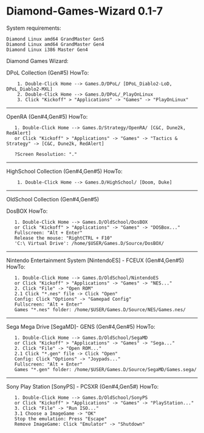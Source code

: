 # Diamond-Games-Wizard 0.1-7
System requirements: 

    Diamond Linux amd64 GrandMaster Gen5
    Diamond Linux amd64 GrandMaster Gen4
    Diamond Linux i386 Master Gen4

Diamond Games Wizard:

DPoL Collection (Gen#5)
 HowTo:
 
        1. Double-Click Home --> Games.D/DPoL/ [DPoL_Diablo2-LoD, DPoL_Diablo2-MXL]
        2. Double-Click Home --> Games.D/DPoL/_PlayOnLinux
        3. Click "Kickoff" > "Applications" -> "Games" -> "PlayOnLinux"
______________________________________________________________        
OpenRA (Gen#4,Gen#5)
 HowTo:
 
       1. Double-Click Home --> Games.D/Strategy/OpenRA/ [C&C, Dune2k, RedAlert]
       or Click "Kickoff" > "Applications" -> "Games" -> "Tactics & Strategy" -> [C&C, Dune2k, RedAlert]
       
       ?Screen Resolution: "."
______________________________________________________________ 
HighSchool Collection (Gen#4,Gen#5)
 HowTo:
 
        1. Double-Click Home --> Games.D/HighSchool/ [Doom, Duke]
______________________________________________________________ 
OldSchool Collection (Gen#4,Gen#5)

DosBOX
 HowTo:
 
       1. Double-Click Home --> Games.D/OldSchool/DosBOX
       or Click "Kickoff" > "Applications" -> "Games" -> "DOSBox..."
       Fullscreen: "Alt + Enter"
       Release the mouse: "RightCTRL + F10"
       'C:\ Virtual Drive': /home/$USER/Games.D/Source/DosBOX/
______________________________________________________________
Nintendo Entertainment System [NintendoES] - FCEUX (Gen#4,Gen#5)
 HowTo:
 
       1. Double-Click Home --> Games.D/OldSchool/NintendoES
       or Click "Kickoff" > "Applications" -> "Games" -> "NES..."
       2. Click "File" -> "Open ROM"
       2.1 Click "*.nes" file -> Click "Open"
       Config: Click "Options" -> "Gamepad Config"
       Fullscreen: "Alt + Enter"
       Games "*.nes" folder: /home/$USER/Games.D/Source/NES/Games.nes/
______________________________________________________________
Sega Mega Drive [SegaMD]- GENS (Gen#4,Gen#5)
 HowTo:
 
       1. Double-Click Home --> Games.D/OldSchool/SegaMD
       or Click "Kickoff" > "Applications" -> "Games" -> "Sega..."
       2. Click "File" -> "Open ROM..."
       2.1 Click "*.gen" file -> Click "Open"
       Config: Click "Options" -> "Joypads..."
       Fullscreen: "Alt + Enter"
       Games "*.gen" folder: /home/$USER/Games.D/Source/SegaMD/Games.sega/
______________________________________________________________
Sony Play Station [SonyPS] - PCSXR (Gen#4,Gen5#)
 HowTo:
 
       1. Double-Click Home --> Games.D/OldSchool/SonyPS
       or Click "Kickoff" > "Applications" -> "Games" -> "PlayStation..."
       3. Click "File" -> "Run ISO..."
       3.1 Choose a ImageGame -> "OK"
       Stop the emulation: Press "Escape"
       Remove ImageGame: Click "Emulator" -> "Shutdown"
